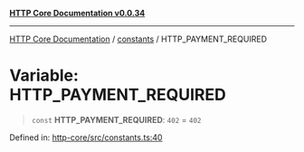 [**HTTP Core Documentation v0.0.34**](../../README.md)

***

[HTTP Core Documentation](../../modules.md) / [constants](../README.md) / HTTP\_PAYMENT\_REQUIRED

# Variable: HTTP\_PAYMENT\_REQUIRED

> `const` **HTTP\_PAYMENT\_REQUIRED**: `402` = `402`

Defined in: [http-core/src/constants.ts:40](https://github.com/stonemjs/http-core/blob/fb38b6d1cb0bd2bb4e252ff611571ec3c006aa1e/src/constants.ts#L40)
